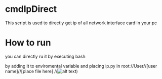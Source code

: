 # cmdIpDirect
This script is used to directly get ip of all network interface card in your pc

# How to run 
you can directly ru it by executing bash 

by adding it to enviromental variable
and placing ip.py in root://User//[user name]//[place file here] 
//![alt text](https://shorturl.at/7mK6k))
